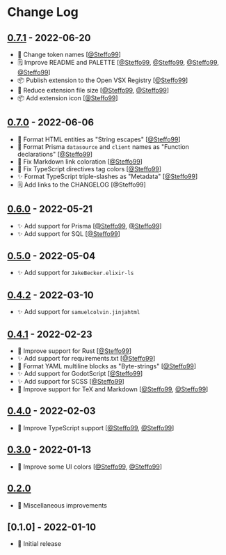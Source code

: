# Change Log

## [0.7.1](https://github.com/Steffo99/steffula-code/commit/ac07d43ef5a83fd2ee13b0eb7bdd8727c2e9bf6a) - 2022-06-20

- :wrench: Change token names \[[@Steffo99](https://github.com/Steffo99/steffula-code/commit/3939415c5b6ab5cc4dc833cba18c3d97c384122b)\]
- :spiral_notepad: Improve README and PALETTE \[[@Steffo99](https://github.com/Steffo99/steffula-code/commit/9d507db1bf7a65424ac4198176ae0fc55ed91cfa), [@Steffo99](https://github.com/Steffo99/steffula-code/commit/12d653f8956bef6afcb5860037e8c2de66af1350), [@Steffo99](https://github.com/Steffo99/steffula-code/commit/998d52e8d6fb475744c78a850123ede31a26c9ed), [@Steffo99](https://github.com/Steffo99/steffula-code/commit/1bd99f0247d6f28327b031c0b83759fe811dbc81)\]
- :package: Publish extension to the Open VSX Registry \[[@Steffo99](https://github.com/Steffo99/steffula-code/commit/d36654b18e49574c1739c88e8a87214069dad8d9)\]
- :wrench: Reduce extension file size \[[@Steffo99](https://github.com/Steffo99/steffula-code/commit/0e00833a4cbbf96de64efd5d7b707ecd91a066ad), [@Steffo99](https://github.com/Steffo99/steffula-code/commit/46210d096d8026aafd54d7158c2b3e76ccc00c4f)\]
- :package: Add extension icon \[[@Steffo99](https://github.com/Steffo99/steffula-code/commit/5a46b6cdad67f532f97c668e775d2b36a6410cf4)\]

## [0.7.0](https://github.com/Steffo99/steffula-code/commit/08e653131016e320f181c3da80ab50bad285071f) - 2022-06-06

- :wrench: Format HTML entities as "String escapes" \[[@Steffo99](https://github.com/Steffo99/steffula-code/commit/17d55944d919da07b7c1a2e16c62db86d4355939)\]
- :wrench: Format Prisma `datasource` and `client` names as "Function declarations" \[[@Steffo99](https://github.com/Steffo99/steffula-code/commit/68f4482ac3b6f8bb7447738361d2510c0169a8d6)\]
- :bug: Fix Markdown link coloration \[[@Steffo99](https://github.com/Steffo99/steffula-code/commit/475c54c4370261e822c36c6a52c1488004a803ff)\]
- :bug: Fix TypeScript directives tag colors \[[@Steffo99](https://github.com/Steffo99/steffula-code/commit/79e6ad49cfed6ec6b1b5e77b9122139181f87156)\]
- :sparkles: Format TypeScript triple-slashes as "Metadata" \[[@Steffo99](https://github.com/Steffo99/steffula-code/commit/a12bf6fb17ff1f3d04b7f53b7aa74332e43064e3)\]
- :spiral_notepad: Add links to the CHANGELOG [@Steffo99]

## [0.6.0](https://github.com/Steffo99/steffula-code/commit/c070c9401e81fa1c8113a21404fac757e6fce8a3) - 2022-05-21

- :sparkles: Add support for Prisma \[[@Steffo99](https://github.com/Steffo99/steffula-code/commit/cfd389446e10e085edfad97dc3786b9b8ef9070a), [@Steffo99](https://github.com/Steffo99/steffula-code/commit/9bedae8e1d714697746719e8586708f625b63d5b)\]
- :sparkles: Add support for SQL \[[@Steffo99](https://github.com/Steffo99/steffula-code/commit/0935312a589097aa629416c5716e86cd639c59cf)\]

## [0.5.0](https://github.com/Steffo99/steffula-code/commit/2a883507f6ab852687a32e2188b148699f855228) - 2022-05-04

- :sparkles: Add support for `JakeBecker.elixir-ls`

## [0.4.2](https://github.com/Steffo99/steffula-code/commit/2b490142789d535afef6b5dcbefa8fe7a319cc66) - 2022-03-10

- :sparkles: Add support for `samuelcolvin.jinjahtml`

## [0.4.1](https://github.com/Steffo99/steffula-code/commit/4415986147954f4d762157b68e39065bcb6a8428) - 2022-02-23

- :wrench: Improve support for Rust \[[@Steffo99](https://github.com/Steffo99/steffula-code/commit/762e7eb213a39c0ddc2aa8ee16470b5d5011fdb4)\]
- :sparkles: Add support for requirements.txt \[[@Steffo99](https://github.com/Steffo99/steffula-code/commit/8b3903f833e806d09743141997b3848bb2992a93)\]
- :wrench: Format YAML multiline blocks as "Byte-strings" \[[@Steffo99](https://github.com/Steffo99/steffula-code/commit/6fbe9ec41ea2b35e25593b754b4265f26342620f)\]
- :sparkles: Add support for GodotScript \[[@Steffo99](https://github.com/Steffo99/steffula-code/commit/18a5fcf67c63216f8ade39819bd9a530a5a67c41)\]
- :sparkles: Add support for SCSS \[[@Steffo99](https://github.com/Steffo99/steffula-code/commit/43f9264138be299dc8ed327fd264bc68f6e3954e)\]
- :wrench: Improve support for TeX and Markdown \[[@Steffo99](https://github.com/Steffo99/steffula-code/commit/f63c95939ea7ebd4b38205f4ff319f87a4ba59e4), [@Steffo99](https://github.com/Steffo99/steffula-code/commit/af4bf824ad10ea0f4f1a1ae4c85b9c7531041a29)\]

## [0.4.0](https://github.com/Steffo99/steffula-code/commit/b0af6523a28ecf3fe4265973a7d42036bad0ffce) - 2022-02-03

- :wrench: Improve TypeScript support \[[@Steffo99](https://github.com/Steffo99/steffula-code/commit/f63c95939ea7ebd4b38205f4ff319f87a4ba59e4), [@Steffo99](https://github.com/Steffo99/steffula-code/commit/733e62f736380720a1bdf66f18d0a2b5613879d0)\]

## [0.3.0](https://github.com/Steffo99/steffula-code/commit/67d5829feaee8b1c7b72b9de3bbbaa8bf08335fb) - 2022-01-13

- :wrench: Improve some UI colors \[[@Steffo99](https://github.com/Steffo99/steffula-code/commit/f63c95939ea7ebd4b38205f4ff319f87a4ba59e4), [@Steffo99](https://github.com/Steffo99/steffula-code/commit/d2bfddc7884ba02c1fbd910177d0d30c25cbe1f2)\]

## [0.2.0]()

- :diamond_shape_with_a_dot_inside: Miscellaneous improvements

## [0.1.0] - 2022-01-10

- :tada: Initial release

